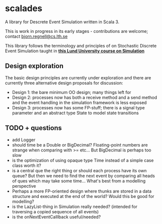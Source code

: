 # scalades
A library for Descrete Event Simulation written in Scala 3.

This is work in progress in its early stages - contributions are welcome; contact bjorn.regnell@cs.lth.se 

This library follows the terminology and principles of on Stochastic Discrete Event Simulation taught in [**this Lund University course on Simulation**](https://www.eit.lth.se/index.php?ciuid=1298&coursepage=9535)  

## Design exploration

The basic design principles are currently under exploration and there are currently three alternative design proposals for discussion:

* Design 1: the bare minimum OO design; many things left for 
* Design 2: processes now has both a receive method and a send method and the event handling in the simulation framework is less exposed
* Design 3: processes now has some FP-stuff; there is a signal type parameter and an abstract type State to model state transitions


## TODO + questions

* add Logger 
* should time be a Double or BigDecimal? Floating-point numbers are strange when comparing with >= etc... But BigDecimal is perhaps too slow
* is the optimization of using opaque type Time instead of a simple case class worth it?
* is a central que the right thing or should each process have its own queue? But then we need to find the next event by comparing all heads of ques which may take some time...  What's best from a modelling perspective
* Perhaps a more FP-oriented design where thunks are stored in a data structure and executed at the end of the world? Would this be good for modelling?
* is the LazyList-thing in Simulation really needed? (intended for traversing a copied sequence of all events)
* is the onNextEventCalllback useful/needed?

